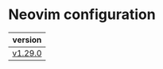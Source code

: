 # Neovim configuration

|                                version                                 |
| :--------------------------------------------------------------------: |
| [v1.29.0](https://github.com/vladdoster/neovim-configuration/releases) |
